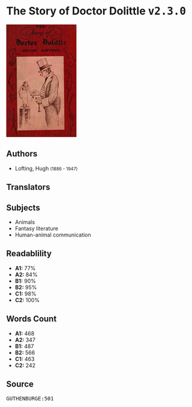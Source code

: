 # The Story of Doctor Dolittle <kbd>v2.3.0</kbd>

![](./cover.medium.jpg "")

## Authors


 - Lofting, Hugh <small>(1886 - 1947)</small>

## Translators



## Subjects


 - Animals
 - Fantasy literature
 - Human-animal communication

## Readablility


 - **A1:** 77%
 - **A2:** 84%
 - **B1:** 90%
 - **B2:** 95%
 - **C1:** 98%
 - **C2:** 100%

## Words Count


 - **A1:** 468
 - **A2:** 347
 - **B1:** 487
 - **B2:** 566
 - **C1:** 463
 - **C2:** 242

## Source


<kbd>GUTHENBURGE:501</kbd>
